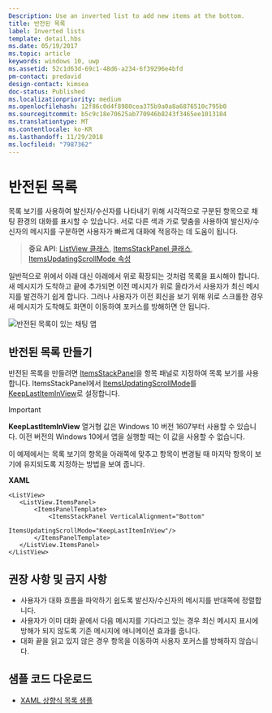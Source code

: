 ```yaml
---
Description: Use an inverted list to add new items at the bottom.
title: 반전된 목록
label: Inverted lists
template: detail.hbs
ms.date: 05/19/2017
ms.topic: article
keywords: windows 10, uwp
ms.assetid: 52c1d63d-69c1-48d6-a234-6f39296e4bfd
pm-contact: predavid
design-contact: kimsea
doc-status: Published
ms.localizationpriority: medium
ms.openlocfilehash: 12f86c0d4f8980cea375b9a0a8a6876510c795b0
ms.sourcegitcommit: b5c9c18e70625ab770946b8243f3465ee1013184
ms.translationtype: MT
ms.contentlocale: ko-KR
ms.lasthandoff: 11/29/2018
ms.locfileid: "7987362"
---
```

# <a name="inverted-lists"></a>반전된 목록

 

목록 보기를 사용하여 발신자/수신자를 나타내기 위해 시각적으로 구분된 항목으로 채팅 환경의 대화를 표시할 수 있습니다.  서로 다른 색과 가로 맞춤을 사용하여 발신자/수신자의 메시지를 구분하면 사용자가 빠르게 대화에 적응하는 데 도움이 됩니다.

> **중요 API**:  [ListView 클래스](https://msdn.microsoft.com/library/windows/apps/windows.ui.xaml.controls.listview.aspx), [ItemsStackPanel 클래스](https://msdn.microsoft.com/library/windows/apps/windows.ui.xaml.controls.itemsstackpanel.aspx), [ItemsUpdatingScrollMode 속성](https://msdn.microsoft.com/library/windows/apps/windows.ui.xaml.controls.itemsstackpanel.itemsupdatingscrollmode.aspx)
 
일반적으로 위에서 아래 대신 아래에서 위로 확장되는 것처럼 목록을 표시해야 합니다.  새 메시지가 도착하고 끝에 추가되면 이전 메시지가 위로 올라가서 사용자가 최신 메시지를 발견하기 쉽게 합니다.  그러나 사용자가 이전 회신을 보기 위해 위로 스크롤한 경우 새 메시지가 도착해도 화면이 이동하여 포커스를 방해하면 안 됩니다.

![반전된 목록이 있는 채팅 앱](images/listview-inverted.png)

## <a name="create-an-inverted-list"></a>반전된 목록 만들기

반전된 목록을 만들려면 [ItemsStackPanel](https://msdn.microsoft.com/library/windows/apps/windows.ui.xaml.controls.itemsstackpanel.aspx)을 항목 패널로 지정하여 목록 보기를 사용합니다. ItemsStackPanel에서 [ItemsUpdatingScrollMode](https://msdn.microsoft.com/library/windows/apps/windows.ui.xaml.controls.itemsstackpanel.itemsupdatingscrollmode.aspx)를 [KeepLastItemInView](https://msdn.microsoft.com/library/windows/apps/windows.ui.xaml.controls.itemsupdatingscrollmode.aspx)로 설정합니다.

> [!IMPORTANT]
> **KeepLastItemInView** 열거형 값은 Windows 10 버전 1607부터 사용할 수 있습니다. 이전 버전의 Windows 10에서 앱을 실행할 때는 이 값을 사용할 수 없습니다.

이 예제에서는 목록 보기의 항목을 아래쪽에 맞추고 항목이 변경될 때 마지막 항목이 보기에 유지되도록 지정하는 방법을 보여 줍니다.
 
 **XAML**
 ```xaml
<ListView>
    <ListView.ItemsPanel>
        <ItemsPanelTemplate>
            <ItemsStackPanel VerticalAlignment="Bottom"
                             ItemsUpdatingScrollMode="KeepLastItemInView"/>
        </ItemsPanelTemplate>
    </ListView.ItemsPanel>
</ListView>
```

## <a name="dos-and-donts"></a>권장 사항 및 금지 사항

- 사용자가 대화 흐름을 파악하기 쉽도록 발신자/수신자의 메시지를 반대쪽에 정렬합니다.
- 사용자가 이미 대화 끝에서 다음 메시지를 기다리고 있는 경우 최신 메시지 표시에 방해가 되지 않도록 기존 메시지에 애니메이션 효과를 줍니다.
- 대화 끝을 읽고 있지 않은 경우 항목을 이동하여 사용자 포커스를 방해하지 않습니다.

## <a name="get-the-sample-code"></a>샘플 코드 다운로드

- [XAML 상향식 목록 샘플](https://github.com/Microsoft/Windows-universal-samples/tree/master/Samples/XamlBottomUpList)